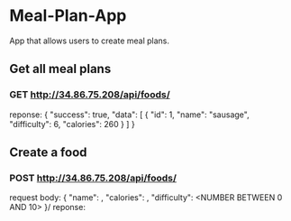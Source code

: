 # Meal-Plan-App
App that allows users to create meal plans.

## Get all meal plans
### GET http://34.86.75.208/api/foods/
reponse: 
{
	"success": true,
	"data": [
		{
			"id": 1,
			"name": "sausage",
			"difficulty": 6,
			"calories": 260
		}
	]
}

## Create a food 
### POST http://34.86.75.208/api/foods/
request body:
{
	"name": <NAME>,
	"calories": <NUMBER>,
	"difficulty": <NUMBER BETWEEN 0 AND 10>
}/
reponse:
